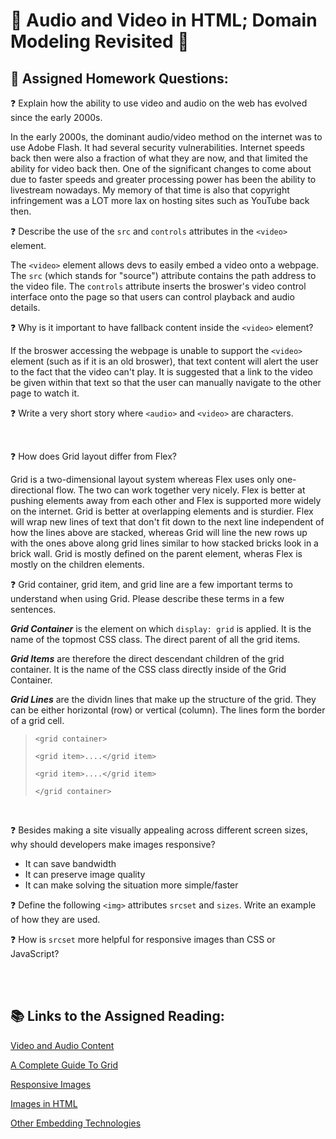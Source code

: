 # 🐙 Audio and Video in HTML; Domain Modeling Revisited 🐙

## 📝 Assigned Homework Questions:

❓ Explain how the ability to use video and audio on the web has evolved since the early 2000s.

In the early 2000s, the dominant audio/video method on the internet was to use Adobe Flash.  It had several security vulnerabilities.  Internet speeds back then were also a fraction of what they are now, and that limited the ability for video back then.  One of the significant changes to come about due to faster speeds and greater processing power has been the ability to livestream nowadays.  My memory of that time is also that copyright infringement was a LOT more lax on hosting sites such as YouTube back then.

❓ Describe the use of the `src` and `controls` attributes in the `<video>` element.

The `<video>` element allows devs to easily embed a video onto a webpage.  The `src` (which stands for "source") attribute contains the path address to the video file.  The `controls` attribute inserts the broswer's video control interface onto the page so that users can control playback and audio details.

❓ Why is it important to have fallback content inside the `<video>` element?

If the broswer accessing the webpage is unable to support the `<video>` element (such as if it is an old broswer), that text content will alert the user to the fact that the video can't play.  It is suggested that a link to the video be given within that text so that the user can manually navigate to the other page to watch it.

❓ Write a very short story where `<audio>` and `<video>` are characters.



<br>

❓ How does Grid layout differ from Flex?

Grid is a two-dimensional layout system whereas Flex uses only one-directional flow.  The two can work together very nicely.  Flex is better at pushing elements away from each other and Flex is supported more widely on the internet.  Grid is better at overlapping elements and is sturdier.  Flex will wrap new lines of text that don't fit down to the next line independent of how the lines above are stacked, whereas Grid will line the new rows up with the ones above along grid lines similar to how stacked bricks look in a brick wall.  Grid is mostly defined on the parent element, wheras Flex is mostly on the children elements.

❓ Grid container, grid item, and grid line are a few important terms to understand when using Grid. Please describe these terms in a few sentences.

_**Grid Container**_ is the element on which `display: grid` is applied.  It is the name of the topmost CSS class.  The direct parent of all the grid items.

_**Grid Items**_ are therefore the direct descendant children of the grid container. It is the name of the CSS class directly inside of the Grid Container.

_**Grid Lines**_ are the dividn lines that make up the structure of the grid.  They can be either horizontal (row) or vertical (column).  The lines form the border of a grid cell.

>`<grid container>`
>
>`<grid item>....</grid item>`
>
>`<grid item>....</grid item>`
>
>`</grid container>`

<br>

❓ Besides making a site visually appealing across different screen sizes, why should developers make images responsive?

* It can save bandwidth
* It can preserve image quality
* It can make solving the situation more simple/faster

❓ Define the following `<img>` attributes `srcset` and `sizes`. Write an example of how they are used.



❓ How is `srcset` more helpful for responsive images than CSS or JavaScript?


    
<br>

<br>

## 📚 Links to the Assigned Reading:

[Video and Audio Content](https://developer.mozilla.org/en-US/docs/Learn/HTML/Multimedia_and_embedding/Video_and_audio_content)

[A Complete Guide To Grid](https://css-tricks.com/snippets/css/complete-guide-grid/)

[Responsive Images](https://developer.mozilla.org/en-US/docs/Learn/HTML/Multimedia_and_embedding/Responsive_images)

[Images in HTML](https://developer.mozilla.org/en-US/docs/Learn/HTML/Multimedia_and_embedding/Images_in_HTML)

[Other Embedding Technologies](https://developer.mozilla.org/en-US/docs/Learn/HTML/Multimedia_and_embedding/Other_embedding_technologies)
